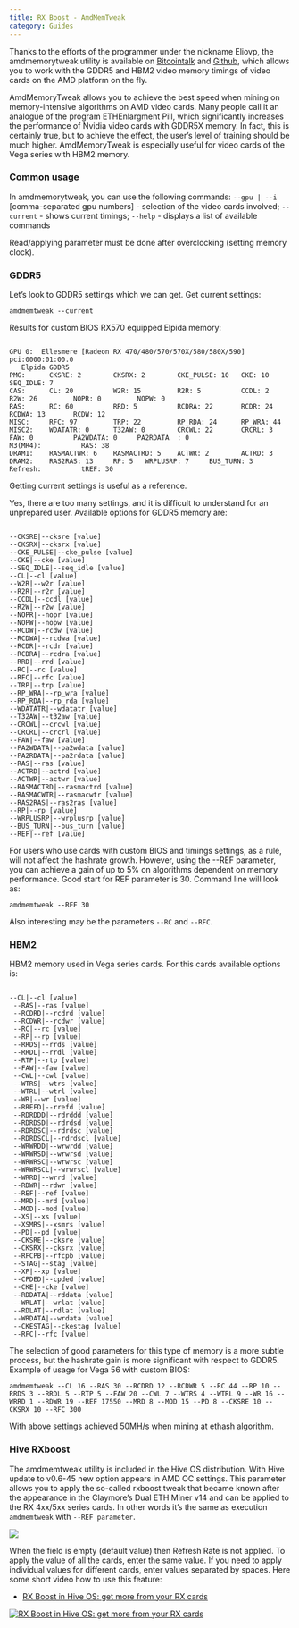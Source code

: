 ```yaml
---
title: RX Boost - AmdMemTweak
category: Guides
---
```


Thanks to the efforts of the programmer under the nickname Eliovp, the amdmemorytweak utility is available on [Bitcointalk](https://bitcointalk.org/index.php?topic=5123724.0) and [Github](https://github.com/Eliovp/amdmemorytweak), which allows you to work with the GDDR5 and HBM2 video memory timings of video cards on the AMD platform on the fly.

AmdMemoryTweak allows you to achieve the best speed when mining on memory-intensive algorithms on AMD video cards. Many people call it an analogue of the program ETHEnlargment Pill, which significantly increases the performance of Nvidia video cards with GDDR5X memory. In fact, this is certainly true, but to achieve the effect, the user’s level of training should be much higher. AmdMemoryTweak is especially useful for video cards of the Vega series with HBM2 memory.

### Common usage
In amdmemorytweak, you can use the following commands:
`--gpu | --i` [comma-separated gpu numbers] - selection of the video cards involved;
`--current` - shows current timings;
`--help` - displays a list of available commands

Read/applying parameter must be done after overclocking (setting memory clock).

###  GDDR5
Let’s look to GDDR5 settings which we can get.
Get current settings:

`amdmemtweak --current`

Results for custom BIOS RX570 equipped Elpida memory:
<pre><code>
GPU 0:  Ellesmere [Radeon RX 470/480/570/570X/580/580X/590]     pci:0000:01:00.0
   Elpida GDDR5
PMG:      CKSRE: 2        CKSRX: 2        CKE_PULSE: 10   CKE: 10         SEQ_IDLE: 7
CAS:      CL: 20          W2R: 15         R2R: 5          CCDL: 2         R2W: 26         NOPR: 0         NOPW: 0
RAS:      RC: 60          RRD: 5          RCDRA: 22       RCDR: 24        RCDWA: 13       RCDW: 12
MISC:     RFC: 97         TRP: 22         RP_RDA: 24      RP_WRA: 44
MISC2:    WDATATR: 0      T32AW: 0        CRCWL: 22       CRCRL: 3        FAW: 0          PA2WDATA: 0     PA2RDATA  : 0
M3(MR4):          RAS: 38
DRAM1:    RASMACTWR: 6    RASMACTRD: 5    ACTWR: 2        ACTRD: 3
DRAM2:    RAS2RAS: 13     RP: 5   WRPLUSRP: 7     BUS_TURN: 3
Refresh:          tREF: 30
</code></pre>
Getting current settings is useful as a reference.

Yes, there are too many settings, and it is difficult to understand for an unprepared user.
Available options for GDDR5 memory are:
<pre><code>
--CKSRE|--cksre [value]
--CKSRX|--cksrx [value]
--CKE_PULSE|--cke_pulse [value]
--CKE|--cke [value]
--SEQ_IDLE|--seq_idle [value]
--CL|--cl [value]
--W2R|--w2r [value]
--R2R|--r2r [value]
--CCDL|--ccdl [value]
--R2W|--r2w [value]
--NOPR|--nopr [value]
--NOPW|--nopw [value]
--RCDW|--rcdw [value]
--RCDWA|--rcdwa [value]
--RCDR|--rcdr [value]
--RCDRA|--rcdra [value]
--RRD|--rrd [value]
--RC|--rc [value]
--RFC|--rfc [value]
--TRP|--trp [value]
--RP_WRA|--rp_wra [value]
--RP_RDA|--rp_rda [value]
--WDATATR|--wdatatr [value]
--T32AW|--t32aw [value]
--CRCWL|--crcwl [value]
--CRCRL|--crcrl [value]
--FAW|--faw [value]
--PA2WDATA|--pa2wdata [value]
--PA2RDATA|--pa2rdata [value]
--RAS|--ras [value]
--ACTRD|--actrd [value]
--ACTWR|--actwr [value]
--RASMACTRD|--rasmactrd [value]
--RASMACWTR|--rasmacwtr [value]
--RAS2RAS|--ras2ras [value]
--RP|--rp [value]
--WRPLUSRP|--wrplusrp [value]
--BUS_TURN|--bus_turn [value]
--REF|--ref [value]
</code></pre>
For users who use cards with custom BIOS and timings settings, as a rule, will not affect the hashrate growth.
However, using the --REF parameter, you can achieve a gain of up to 5% on algorithms dependent on memory performance. Good start for REF parameter is 30.
Command line will look as:

`amdmemtweak --REF 30`

Also interesting may be the parameters `--RC` and `--RFC`.

### HBM2
HBM2 memory used in Vega series cards. For this cards available options is:
<pre><code>
--CL|--cl [value]
 --RAS|--ras [value]
 --RCDRD|--rcdrd [value]
 --RCDWR|--rcdwr [value]
 --RC|--rc [value]
 --RP|--rp [value]
 --RRDS|--rrds [value]
 --RRDL|--rrdl [value]
 --RTP|--rtp [value]
 --FAW|--faw [value]
 --CWL|--cwl [value]
 --WTRS|--wtrs [value]
 --WTRL|--wtrl [value]
 --WR|--wr [value]
 --RREFD|--rrefd [value]
 --RDRDDD|--rdrddd [value]
 --RDRDSD|--rdrdsd [value]
 --RDRDSC|--rdrdsc [value]
 --RDRDSCL|--rdrdscl [value]
 --WRWRDD|--wrwrdd [value]
 --WRWRSD|--wrwrsd [value]
 --WRWRSC|--wrwrsc [value]
 --WRWRSCL|--wrwrscl [value]
 --WRRD|--wrrd [value]
 --RDWR|--rdwr [value]
 --REF|--ref [value]
 --MRD|--mrd [value]
 --MOD|--mod [value]
 --XS|--xs [value]
 --XSMRS|--xsmrs [value]
 --PD|--pd [value]
 --CKSRE|--cksre [value]
 --CKSRX|--cksrx [value]
 --RFCPB|--rfcpb [value]
 --STAG|--stag [value]
 --XP|--xp [value]
 --CPDED|--cpded [value]
 --CKE|--cke [value]
 --RDDATA|--rddata [value]
 --WRLAT|--wrlat [value]
 --RDLAT|--rdlat [value]
 --WRDATA|--wrdata [value]
 --CKESTAG|--ckestag [value]
 --RFC|--rfc [value]
</code></pre>
The selection of good parameters for this type of memory is a more subtle process, but the hashrate gain is more significant with respect to GDDR5.
Example of usage for Vega 56 with custom BIOS:

`amdmemtweak --CL 16 --RAS 30 --RCDRD 12 --RCDWR 5 --RC 44 --RP 10 --RRDS 3 --RRDL 5 --RTP 5 --FAW 20 --CWL 7 --WTRS 4 --WTRL 9 --WR 16 --WRRD 1 --RDWR 19 --REF 17550 --MRD 8 --MOD 15 --PD 8 --CKSRE 10 --CKSRX 10 --RFC 300`

With above settings achieved 50MH/s when mining at ethash algorithm.

### Hive RXboost
The amdmemtweak utility is included in the Hive OS distribution. With Hive update to v0.6-45 new option appears in AMD OC settings. This parameter allows you to apply the so-called rxboost tweak that became known after the appearance in the Claymore’s Dual ETH Miner v14 and can be applied to the RX 4xx/5xx series cards. In other words it’s the same as execution `amdmemtweak` with `--REF parameter`.

<img src="https://lbd.hiveos.farm/kbase/images/forum/dd4564ddc1ebfe5aee3530837c35220d4a099db8.png">

When the field is empty (default value) then Refresh Rate is not applied. To apply the value of all the cards, enter the same value. If you need to apply individual values for different cards, enter values separated by spaces.
Here some short video how to use this feature:
- <a href="https://www.youtube.com/watch?v=0zJsU07Lgvc">RX Boost in Hive OS: get more from your RX cards</a>

<a href="http://www.youtube.com/watch?feature=player_embedded&v=0zJsU07Lgvc
" target="_blank"><img src="http://img.youtube.com/vi/0zJsU07Lgvc/0.jpg"
alt="RX Boost in Hive OS: get more from your RX cards"></a>
